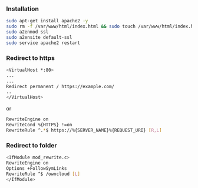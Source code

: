 ### Installation

```bash
sudo apt-get install apache2 -y
sudo rm -f /var/www/html/index.html && sudo touch /var/www/html/index.html
sudo a2enmod ssl
sudo a2ensite default-ssl
sudo service apache2 restart
```

### Redirect to https

```bash
<VirtualHost *:80>
...
...
Redirect permanent / https://example.com/
..
</VirtualHost>
```

or

```bash
RewriteEngine on
RewriteCond %{HTTPS} !=on
RewriteRule ^.*$ https://%{SERVER_NAME}%{REQUEST_URI} [R,L]
```

### Redirect to folder

```bash
<IfModule mod_rewrite.c>
RewriteEngine on
Options +FollowSymLinks
RewriteRule ^$ /owncloud [L]
</IfModule>
```

